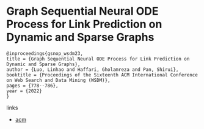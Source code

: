 # Graph Sequential Neural ODE Process for Link Prediction on Dynamic and Sparse Graphs

```
@inproceedings{gsnop_wsdm23,
title = {Graph Sequential Neural ODE Process for Link Prediction on Dynamic and Sparse Graphs},
author = {Luo, Linhao and Haffari, Gholamreza and Pan, Shirui},
booktitle = {Proceedings of the Sixteenth ACM International Conference on Web Search and Data Mining (WSDM)},
pages = {778--786},
year = {2022}
}
```

links
- [acm](https://dl.acm.org/doi/10.1145/3539597.3570465)
